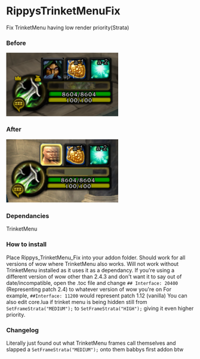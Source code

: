 # RippysTrinketMenuFix
Fix TrinketMenu having low render priority(Strata)

### Before

<img src="images/Rippys_TrinketMenu_Fix.png" width=300>

### After

<img src="images/Rippys_TrinketMenu_Fix1.png" width=300>

### Dependancies 

TrinketMenu

### How to install

Place Rippys_TrinketMenu_Fix into your addon folder.
Should work for all versions of wow where TrinketMenu also works.
Will not work without TrinketMenu installed as it uses it as a dependancy.
If you're using a different version of wow other than 2.4.3 and don't want it to say out of date/incompatible, open the .toc file and change `## Interface: 20400` (Representing patch 2.4) to whatever version of wow you're on
For example, `##Interface: 11200` would represent patch 1.12 (vanilla)
You can also edit core.lua if trinket menu is being hidden still from `SetFrameStrata("MEDIUM");` to `SetFrameStrata("HIGH");` giving it even higher priority. 

### Changelog

Literally just found out what TrinketMenu frames call themselves and slapped a `SetFrameStrata("MEDIUM");` onto them
babbys first addon btw
